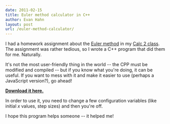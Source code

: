 ```yaml
---
date: 2011-02-15
title: Euler method calculator in C++
author: Evan Hahn
layout: post
url: /euler-method-calculator/
---
```


I had a homework assignment about the [Euler method](https://en.wikipedia.org/wiki/Euler_method) in my [Calc 2 class](https://www.math.lsa.umich.edu/courses/116/). The assignment was rather tedious, so I wrote a C++ program that did them for me. Naturally.

It's not the most user-friendly thing in the world -- the CPP must be modified and compiled -- but if you know what you're doing, it can be useful. If you want to mess with it and make it easier to use (perhaps a JavaScript version?), go ahead!

**[Download it here.](/wp-content/uploads/2011/02/euler_method_calulator.cpp)**

In order to use it, you need to change a few configuration variables (like initial _x_ values, step sizes) and then you're off.

I hope this program helps someone -- it helped me!
